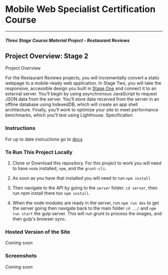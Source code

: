 # Mobile Web Specialist Certification Course
---
#### _Three Stage Course Material Project - Restaurant Reviews_

## Project Overview: Stage 2

Project Overview

For the Restaurant Reviews projects, you will incrementally convert a static webpage to a mobile-ready web application. In Stage Two, you will take the responsive, accessible design you built in [Stage One](https://github.com/sherwino/wino-mws-restaurants) and connect it to an external server. You’ll begin by using asynchronous JavaScript to request JSON data from the server. You’ll store data received from the server in an offline database using IndexedDB, which will create an app shell architecture. Finally, you’ll work to optimize your site to meet performance benchmarks, which you’ll test using Lighthouse.
Specification

### Instructions

For up to date instructions go to [docs](./docs/INSTRUCTIONS.md)

### To Run This Project Locally

1. Clone or Download this repository. For this project to work you will need to have `node` installed, `npm`, and the `grunt-cli`. 

1. As soon as you have that installed you will need to run ```npm install```

1. Then navigate to the API by going to the `server` folder. ```cd server```, then run npm install there too ```npm install```.

1. When the node modules are ready in the server, run ```npm run dev``` to get the server going then navigate back to the main folder ```cd ../``` and ```npm run start``` the gulp server. This will run grunt to process the images, and then gulp's browser sync.


### Hosted Version of the Site
*Coming soon*

### Screenshots
*Coming soon*

